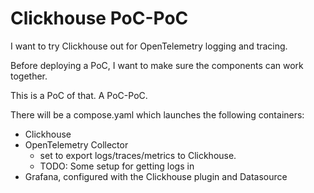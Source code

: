 # Clickhouse PoC-PoC

I want to try Clickhouse out for OpenTelemetry logging and tracing.

Before deploying a PoC, I want to make sure the components can work together.

This is a PoC of that.  A PoC-PoC.

There will be a compose.yaml which launches the following containers:

* Clickhouse
* OpenTelemetry Collector
  * set to export logs/traces/metrics to Clickhouse.
  * TODO: Some setup for getting logs in
* Grafana, configured with the Clickhouse plugin and Datasource

